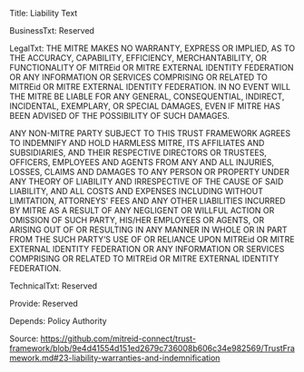 Title: Liability Text

BusinessTxt: Reserved

LegalTxt: THE MITRE MAKES NO WARRANTY, EXPRESS OR IMPLIED, AS TO THE ACCURACY, CAPABILITY, EFFICIENCY, MERCHANTABILITY, OR FUNCTIONALITY OF MITREid OR MITRE EXTERNAL IDENTITY FEDERATION OR ANY INFORMATION OR SERVICES COMPRISING OR RELATED TO MITREid OR MITRE EXTERNAL IDENTITY FEDERATION. IN NO EVENT WILL THE MITRE BE LIABLE FOR ANY GENERAL, CONSEQUENTIAL, INDIRECT, INCIDENTAL, EXEMPLARY, OR SPECIAL DAMAGES, EVEN IF MITRE HAS BEEN ADVISED OF THE POSSIBILITY OF SUCH DAMAGES.

ANY NON-MITRE PARTY SUBJECT TO THIS TRUST FRAMEWORK AGREES TO INDEMNIFY AND HOLD HARMLESS MITRE, ITS AFFILIATES AND SUBSIDIARIES, AND THEIR RESPECTIVE DIRECTORS OR TRUSTEES, OFFICERS, EMPLOYEES AND AGENTS FROM ANY AND ALL INJURIES, LOSSES, CLAIMS AND DAMAGES TO ANY PERSON OR PROPERTY UNDER ANY THEORY OF LIABILITY AND IRRESPECTIVE OF THE CAUSE OF SAID LIABILITY, AND ALL COSTS AND EXPENSES INCLUDING WITHOUT LIMITATION, ATTORNEYS' FEES AND ANY OTHER LIABILITIES INCURRED BY MITRE AS A RESULT OF ANY NEGLIGENT OR WILLFUL ACTION OR OMISSION OF SUCH PARTY, HIS/HER EMPLOYEES OR AGENTS, OR ARISING OUT OF OR RESULTING IN ANY MANNER IN WHOLE OR IN PART FROM THE SUCH PARTY’S USE OF OR RELIANCE UPON MITREid OR MITRE EXTERNAL IDENTITY FEDERATION OR ANY INFORMATION OR SERVICES COMPRISING OR RELATED TO MITREid OR MITRE EXTERNAL IDENTITY FEDERATION.

TechnicalTxt: Reserved

Provide: Reserved

Depends: Policy Authority

Source: https://github.com/mitreid-connect/trust-framework/blob/9e4d41554d151ed2679c736008b606c34e982569/TrustFramework.md#23-liability-warranties-and-indemnification